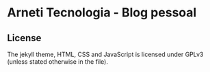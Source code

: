 # Arneti Tecnologia - Blog pessoal


## License
The jekyll theme, HTML, CSS and JavaScript is licensed under GPLv3 (unless stated otherwise in the file).
